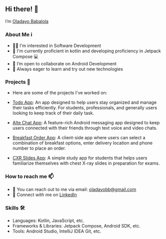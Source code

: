 ## Hi there! 👋

I’m [Oladayo Babalola](https://github.com/cooncudee)

### About Me ℹ️
- 👨‍💻 I'm interested in Software Development
- 🚀 I'm currently proficient in kotlin and developing proficiency in Jetpack Compose 💻
- 💞️ I’m open to collaborate on Android Development
- 🌱 Always eager to learn and try out new technologies

### Projects 💼

- Here are some of the projects I've worked on:

- [Todo App](https://github.com/cooncudee/TODO_Mobile): 
  An app designed to help users stay organized and manage their tasks efficiently. For students, professionals, and generally users looking to keep track of their daily task.
- [Alte Chat App](https://github.com/cooncudee/Alte):
  A feature-rich Android messaging app designed to keep users connected with their friends through text voice and video chats.
- [Breakfast Order App](https://github.com/cooncudee/Breakfast_App):
  A client-side app where users can select a combination of breakfast options, enter delivery location and phone number to place an order.
- [CXR Slides App](https://github.com/cooncudee/CXR_Slides):
  A simple study app for students that helps users familiarize themselves with chest X-ray slides in preparation for exams.

### How to reach me 📫

- 📧 You can reach out to me via email: oladayobb@gmail.com
- 🔗 Connect with me on [LinkedIn](https://www.linkedin.com/in/oladayo-babalola-spt/)

### Skills 🛠️

- Languages: Kotlin, JavaScript, etc.
- Frameworks & Libraries: Jetpack Compose, Android SDK, etc.
- Tools: Android Studio, IntelliJ IDEA Git, etc.

<!---
cooncudee/cooncudee is a ✨ special ✨ repository because its `README.md` (this file) appears on your GitHub profile.
You can click the Preview link to take a look at your changes.
--->
